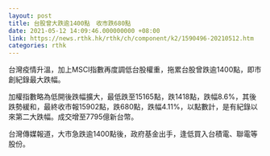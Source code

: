 ```yaml
---
layout: post
title: 台股曾大跌逾1400點　收市跌680點
date: 2021-05-12 14:09:46.000000000 +08:00
link: https://news.rthk.hk/rthk/ch/component/k2/1590496-20210512.htm
categories: rthk
---
```


台灣疫情升溫，加上MSCI指數再度調低台股權重，拖累台股曾跌逾1400點，即市創紀錄最大跌幅。

加權指數略為低開後跌幅擴大，最低跌至15165點，跌1418點，跌幅8.6%，其後跌勢緩和，最終收市報15902點，跌680點，跌幅4.11%，以點數計，是有紀錄以來第二大跌幅。成交增至7795億新台幣。

台灣傳媒報道，大市急跌逾1400點後，政府基金出手，逢低買入台積電、聯電等股份。
